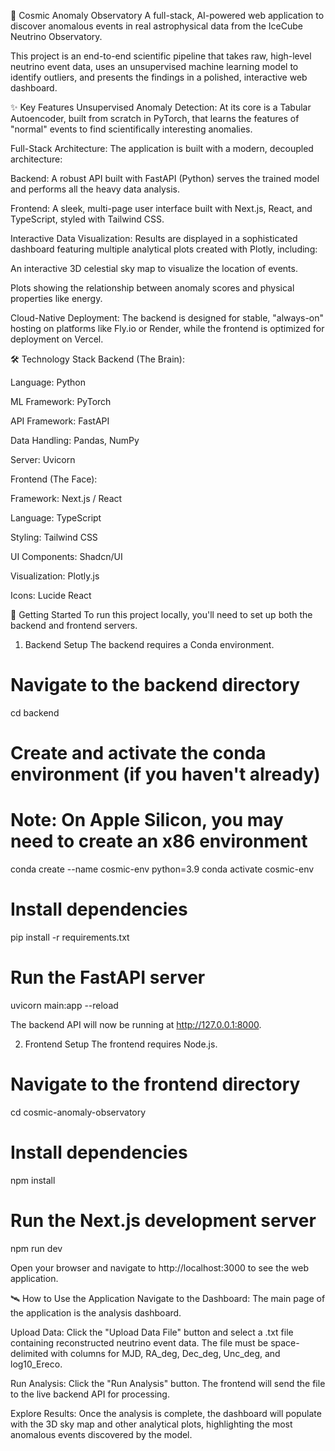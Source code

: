 🌌 Cosmic Anomaly Observatory
A full-stack, AI-powered web application to discover anomalous events in real astrophysical data from the IceCube Neutrino Observatory.

This project is an end-to-end scientific pipeline that takes raw, high-level neutrino event data, uses an unsupervised machine learning model to identify outliers, and presents the findings in a polished, interactive web dashboard.

✨ Key Features
Unsupervised Anomaly Detection: At its core is a Tabular Autoencoder, built from scratch in PyTorch, that learns the features of "normal" events to find scientifically interesting anomalies.

Full-Stack Architecture: The application is built with a modern, decoupled architecture:

Backend: A robust API built with FastAPI (Python) serves the trained model and performs all the heavy data analysis.

Frontend: A sleek, multi-page user interface built with Next.js, React, and TypeScript, styled with Tailwind CSS.

Interactive Data Visualization: Results are displayed in a sophisticated dashboard featuring multiple analytical plots created with Plotly, including:

An interactive 3D celestial sky map to visualize the location of events.

Plots showing the relationship between anomaly scores and physical properties like energy.

Cloud-Native Deployment: The backend is designed for stable, "always-on" hosting on platforms like Fly.io or Render, while the frontend is optimized for deployment on Vercel.

🛠️ Technology Stack
Backend (The Brain):

Language: Python

ML Framework: PyTorch

API Framework: FastAPI

Data Handling: Pandas, NumPy

Server: Uvicorn

Frontend (The Face):

Framework: Next.js / React

Language: TypeScript

Styling: Tailwind CSS

UI Components: Shadcn/UI

Visualization: Plotly.js

Icons: Lucide React

🚀 Getting Started
To run this project locally, you'll need to set up both the backend and frontend servers.

1. Backend Setup
The backend requires a Conda environment.

# Navigate to the backend directory
cd backend

# Create and activate the conda environment (if you haven't already)
# Note: On Apple Silicon, you may need to create an x86 environment
conda create --name cosmic-env python=3.9
conda activate cosmic-env

# Install dependencies
pip install -r requirements.txt

# Run the FastAPI server
uvicorn main:app --reload

The backend API will now be running at http://127.0.0.1:8000.

2. Frontend Setup
The frontend requires Node.js.

# Navigate to the frontend directory
cd cosmic-anomaly-observatory

# Install dependencies
npm install

# Run the Next.js development server
npm run dev

Open your browser and navigate to http://localhost:3000 to see the web application.

🛰️ How to Use the Application
Navigate to the Dashboard: The main page of the application is the analysis dashboard.

Upload Data: Click the "Upload Data File" button and select a .txt file containing reconstructed neutrino event data. The file must be space-delimited with columns for MJD, RA_deg, Dec_deg, Unc_deg, and log10_Ereco.

Run Analysis: Click the "Run Analysis" button. The frontend will send the file to the live backend API for processing.

Explore Results: Once the analysis is complete, the dashboard will populate with the 3D sky map and other analytical plots, highlighting the most anomalous events discovered by the model.
